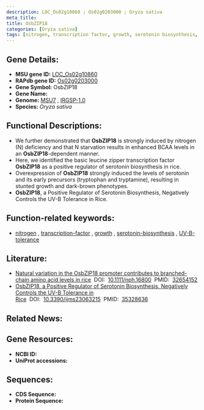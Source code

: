 ```yaml
---
description: LOC_Os02g10860 ; Os02g0203000 ; Oryza sativa
meta_title:
title: OsbZIP18
categories: [Oryza sativa]
tags: [nitrogen, transcription factor, growth, serotonin biosynthesis, UV-B tolerance]
---
```


## Gene Details:
- **MSU gene ID:** [LOC_Os02g10860](http://rice.uga.edu/cgi-bin/ORF_infopage.cgi?orf=LOC_Os02g10860)  
- **RAPdb gene ID:** [Os02g0203000](https://rapdb.dna.affrc.go.jp/locus/?name=Os02g0203000)  
- **Gene Symbol:** OsbZIP18
- **Gene Name:**
- **Genome:**  [MSU7](http://rice.uga.edu/)&nbsp;,&nbsp;[IRGSP-1.0](https://rapdb.dna.affrc.go.jp/download/irgsp1.html)
- **Species:** *Oryza sativa*

## Functional Descriptions:
   - We further demonstrated that **OsbZIP18** is strongly induced by nitrogen (N) deficiency and that N starvation results in enhanced BCAA levels in an **OsbZIP18**-dependent manner.
   - Here, we identified the basic leucine zipper transcription factor **OsbZIP18** as a positive regulator of serotonin biosynthesis in rice.
   - Overexpression of **OsbZIP18** strongly induced the levels of serotonin and its early precursors (tryptophan and tryptamine), resulting in stunted growth and dark-brown phenotypes.
   - **OsbZIP18**, a Positive Regulator of Serotonin Biosynthesis, Negatively Controls the UV-B Tolerance in Rice.

## Function-related keywords:
   - [nitrogen](/tags/nitrogen/)&nbsp;,&nbsp;[transcription-factor](/tags/transcription-factor/)&nbsp;,&nbsp;[growth](/tags/growth/)&nbsp;,&nbsp;[serotonin-biosynthesis](/tags/serotonin-biosynthesis/)&nbsp;,&nbsp;[UV-B-tolerance](/tags/UV-B-tolerance/)

## Literature:
   - [Natural variation in the OsbZIP18 promoter contributes to branched-chain amino acid levels in rice](https://www.doi.org/10.1111/nph.16800)&nbsp;&nbsp;DOI:&nbsp;&nbsp;[10.1111/nph.16800](https://www.doi.org/10.1111/nph.16800)&nbsp;&nbsp;PMID:&nbsp;&nbsp;[32654152](https://pubmed.ncbi.nlm.nih.gov/32654152/)
   - [OsbZIP18, a Positive Regulator of Serotonin Biosynthesis, Negatively Controls the UV-B Tolerance in Rice](https://www.doi.org/10.3390/ijms23063215)&nbsp;&nbsp;DOI:&nbsp;&nbsp;[10.3390/ijms23063215](https://www.doi.org/10.3390/ijms23063215)&nbsp;&nbsp;PMID:&nbsp;&nbsp;[35328636](https://pubmed.ncbi.nlm.nih.gov/35328636/)

## Related News:

## Gene Resources:
- **NCBI ID:**  []()
- **UniProt accessions:** [](https://www.uniprot.org/uniprotkb//entry)

## Sequences:
- **CDS Sequence:**
- **Protein Sequence:**
